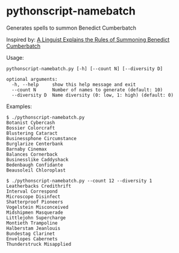 # pythonscript-namebatch

Generates spells to summon Benedict Cumberbatch

Inspired by: [A Linguist Explains the Rules of Summoning Benedict Cumberbatch](http://the-toast.net/2013/12/02/a-linguist-explains-the-rules-of-summoning-benedict-cumberbatch/)

Usage:

```
pythonscript-namebatch.py [-h] [--count N] [--diversity D]

optional arguments:
  -h, --help     show this help message and exit
  --count N      Number of names to generate (default: 10)
  --diversity D  Name diversity (0: low, 1: high) (default: 0)
```

Examples:

```
$ ./pythonscript-namebatch.py 
Botanist Cybercash
Bossier Colorcraft
Blustering Cataract
Businessphone Circumstance
Burglarize Centerbank
Barnaby Cinemax
Balances Cornerback
Businesslike Caddyshack
Bedenbaugh Confidante
Beausoleil Chloroplast
```

```
$ ./pythonscript-namebatch.py --count 12 --diversity 1
Leatherbacks Credithrift
Interval Correspond
Microscope Disinfect
Shatterproof Pioneers
Vogelstein Misconceived
Midshipmen Masquerade
Littlejohn Supercharge
Montieth Trampoline
Halberstam Jeanlouis
Bundestag Clarinet
Envelopes Cabernets
Thunderstruck Misapplied
```
